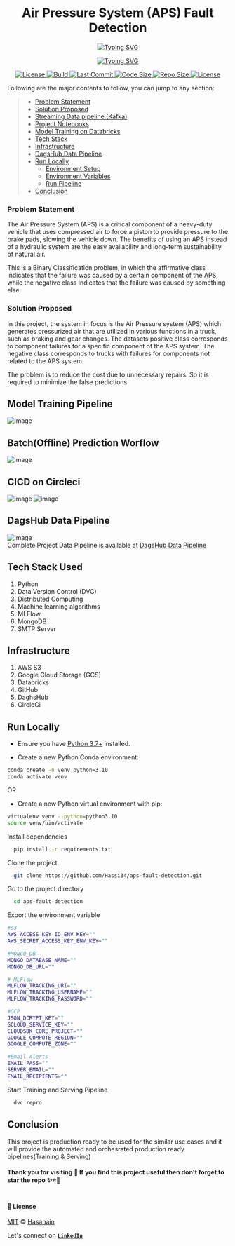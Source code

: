 <p align="center">
    <b>
        <h1 align="center">Air Pressure System (APS) Fault Detection</h1>
    </b>
</p>
<p align="center">
<a href="https://github.com/Hassi34/aps-fault-detection">
    <img src="https://readme-typing-svg.demolab.com?font=Georgia&c=g&size=18&duration=3000&pause=6000&multiline=True&center=true&width=800&height=40&lines= Air Pressure System (APS) fault detection from live streaming data with MLOps best practices;" alt="Typing SVG" />
</a>
</p>
<p align="center">
<a href="https://github.com/Hassi34/aps-fault-detection">
    <img src="https://readme-typing-svg.demolab.com?font=Georgia&size=18&duration=2000&pause=1500&multiline=False&color=10D736FF&center=true&width=500&height=40&lines=AI+%7C+Live Streaming Data%7C+Kafka%7C+Databricks%7C+MLflow%7C+MLOps;Python+%7C+3.7+%7C+3.8+%7C+3.9+%7C+3.10;Batch Prediction+%7CDVC+%7C+MLFlow+%7CMongoDB+%7CAWS;Google Cloud Storage (GCS)+%7CDagsHub;" alt="Typing SVG" />
</a>
</p>

<p align="center">
    <a href="https://www.python.org/downloads/">
        <img alt="License" src="https://img.shields.io/badge/python-3.7%20%7C%203.8%20%7C%203.9%20%7C%203.10-g.svg">
    </a>
    <a href="https://github.com/Hassi34/aps-fault-detection">
        <img alt="Build" src="https://circleci.com/gh/Hassi34/aps-fault-detection.svg?style=svg&circle-token=ed6b37c74fa493e43f3831db3fdecb628ad73086">
    </a>
    <a href="https://github.com/Hassi34/aps-fault-detection">
        <img alt="Last Commit" src="https://img.shields.io/github/last-commit/hassi34/aps-fault-detection/main?color=g">
    </a>
    <a href="https://github.com/Hassi34/aps-fault-detection">
        <img alt="Code Size" src="https://img.shields.io/github/languages/code-size/hassi34/aps-fault-detection?color=g">
    </a>
    <a href="https://github.com/Hassi34/aps-fault-detection">
        <img alt="Repo Size" src="https://img.shields.io/github/repo-size/hassi34/aps-fault-detection?color=g">
    </a>
    <a href="https://github.com/Hassi34/aps-fault-detection/blob/main/LICENSE">
        <img alt="License" src="https://img.shields.io/github/license/hassi34/aps-fault-detection?color=g">
    </a>
</p>

Following are the major contents to follow, you can jump to any section:

>   -  [Problem Statement](#prob-statement)<br>
>   -  [Solution Proposed](#sol-proposed)<br>
>   -  [Streaming Data pipeline (Kafka)](https://github.com/Hassi34/aps-fault-detection/blob/notebooks/streamingDataPipeline.ipynb)<br>
>   -  [Project Notebooks](https://github.com/Hassi34/aps-fault-detection/tree/notebooks)
>   - [Model Training on Databricks](https://github.com/Hassi34/aps-fault-detection/blob/notebooks/sensorFaultDetectionDatabricks.ipynb)
>   -  [Tech Stack](#tech-stack)<br>
>   -  [Infrastructure](#infra-)<br>
>   -  [DagsHub Data Pipeline](https://dagshub.com/hassi34/aps-fault-detection)
>   -  [Run Locally](#run-local)<br>
>      - [Environment Setup](#env-setup)<br>
>      - [Environment Variables](#env-vars)<br>
>      - [Run Pipeline](#run-pipeline)<br>
>   -  [Conclusion](#conclusion-)<br>

### Problem Statement<a id='prob-statement'></a>
The Air Pressure System (APS) is a critical component of a heavy-duty vehicle that uses compressed air to force a piston to provide pressure to the brake pads, slowing the vehicle down. The benefits of using an APS instead of a hydraulic system are the easy availability and long-term sustainability of natural air.

This is a Binary Classification problem, in which the affirmative class indicates that the failure was caused by a certain component of the APS, while the negative class
indicates that the failure was caused by something else.

### Solution Proposed<a id='sol-proposed'></a>
In this project, the system in focus is the Air Pressure system (APS) which generates pressurized air that are utilized in various functions in a truck, such as braking and gear changes. The datasets positive class corresponds to component failures for a specific component of the APS system. The negative class corresponds to trucks with failures for components not related to the APS system.

The problem is to reduce the cost due to unnecessary repairs. So it is required to minimize the false predictions.

## Model Training Pipeline
![image](./assets/TrainingPipeline.png)

## Batch(Offline) Prediction Worflow
![image](./assets/BatchPredictionPipeline.png)

## CICD on Circleci
![image](./assets/cicd.png)
![image](./assets/trainingCICD.png)

## DagsHub Data Pipeline
![image](./assets/DagsHubDatapipeline.png)<br>
Complete Project Data Pipeline is available at [DagsHub Data Pipeline](https://dagshub.com/hassi34/aps-fault-detection)

## Tech Stack Used<a id='tech-stack'></a>
1. Python 
2. Data Version Control (DVC) 
3. Distributed Computing
4. Machine learning algorithms
5. MLFlow
6. MongoDB
7. SMTP Server

## Infrastructure<a id='infra-'></a>

1. AWS S3
2. Google Cloud Storage (GCS)
3. Databricks
4. GitHub
5. DaghsHub
6. CircleCi

## Run Locally<a id='run-local'></a>

* Ensure you have [Python 3.7+](https://www.python.org/downloads/) installed.

* Create a new Python Conda environment:<a id='env-setup'></a>

```bash
conda create -n venv python=3.10  
conda activate venv 
```
OR
* Create a new Python virtual environment with pip:
```bash
virtualenv venv --python=python3.10 
source venv/bin/activate
```
Install dependencies

```bash
  pip install -r requirements.txt
```

Clone the project

```bash
  git clone https://github.com/Hassi34/aps-fault-detection.git
```

Go to the project directory

```bash
  cd aps-fault-detection
```
Export the environment variable<a id='env-vars'></a>
```bash
#s3
AWS_ACCESS_KEY_ID_ENV_KEY=""
AWS_SECRET_ACCESS_KEY_ENV_KEY=""

#MONGO_DB
MONGO_DATABASE_NAME=""
MONGO_DB_URL=""

# MLFlow
MLFLOW_TRACKING_URI=""
MLFLOW_TRACKING_USERNAME=""
MLFLOW_TRACKING_PASSWORD=""

#GCP
JSON_DCRYPT_KEY=""
GCLOUD_SERVICE_KEY=""
CLOUDSDK_CORE_PROJECT=""
GOOGLE_COMPUTE_REGION=""
GOOGLE_COMPUTE_ZONE=""

#Email Alerts
EMAIL_PASS=""
SERVER_EMAIL=""
EMAIL_RECIPIENTS=""

```

Start Training and Serving Pipeline<a id='run-pipeline'></a>

```bash
  dvc repro
```
## Conclusion<a id='conclusion-'></a>
This project is production ready to be used for the similar use cases and it will provide the automated and orchesrated production ready pipelines(Training & Serving)
#### **Thank you for visiting 🙏 If you find this project useful then don't forget to star the repo ✨⭐🤖**<br><br>

#### **📃 License**
[MIT][license] © [Hasanain][website]

[license]: hhttps://github.com/Hassi34/aps-fault-detection/blob/main/LICENSE
[website]: https://hasanain.aicaliber.com

Let's connect on **[``LinkedIn``](https://www.linkedin.com/in/hasanain-mehmood)** <br>